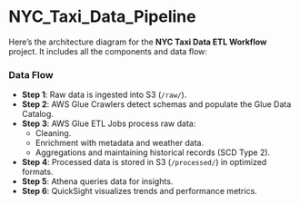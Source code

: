 # NYC_Taxi_Data_Pipeline



Here’s the architecture diagram for the **NYC Taxi Data ETL Workflow** project. It includes all the components and data flow:



### **Data Flow**
- **Step 1**: Raw data is ingested into S3 (`/raw/`).
- **Step 2**: AWS Glue Crawlers detect schemas and populate the Glue Data Catalog.
- **Step 3**: AWS Glue ETL Jobs process raw data:
  - Cleaning.
  - Enrichment with metadata and weather data.
  - Aggregations and maintaining historical records (SCD Type 2).
- **Step 4**: Processed data is stored in S3 (`/processed/`) in optimized formats.
- **Step 5**: Athena queries data for insights.
- **Step 6**: QuickSight visualizes trends and performance metrics.

